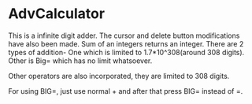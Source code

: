 # AdvCalculator
This is  a infinite digit adder. 
The cursor and delete button modifications have also been made. 
Sum of an integers returns an integer. 
There are 2 types of addition-
One which is limited to 1.7*10^308(around 308 digits). 
Other is Big= which has no limit whatsoever.

Other operators are also incorporated,  they are limited to 308 digits. 

For using BIG=,  just use normal + and after that press BIG= instead of =. 
